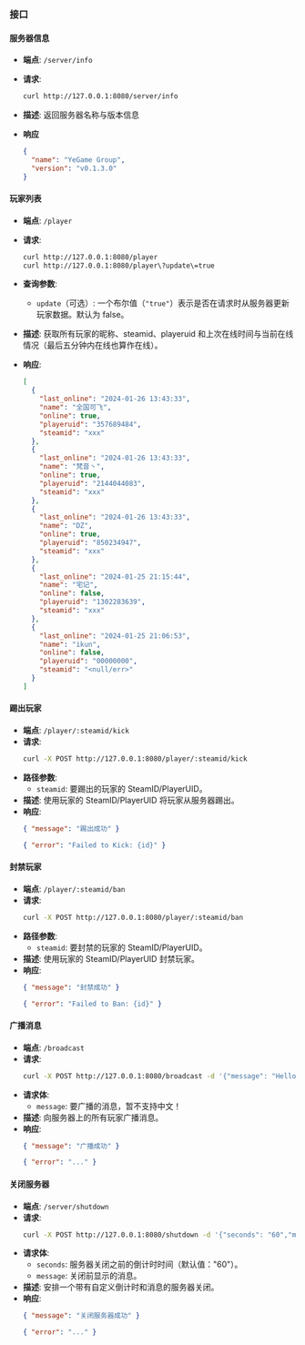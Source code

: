 ### 接口

#### 服务器信息

- **端点**: `/server/info`
- **请求**:
  ```bash
  curl http://127.0.0.1:8080/server/info
  ```
- **描述**: 返回服务器名称与版本信息
- **响应**

  ```json
  {
    "name": "YeGame Group",
    "version": "v0.1.3.0"
  }
  ```

#### 玩家列表

- **端点**: `/player`
- **请求**:

  ```bash
  curl http://127.0.0.1:8080/player
  curl http://127.0.0.1:8080/player\?update\=true
  ```

- **查询参数**:
  - `update`（可选）: 一个布尔值（`"true"`）表示是否在请求时从服务器更新玩家数据。默认为 false。
- **描述**: 获取所有玩家的昵称、steamid、playeruid 和上次在线时间与当前在线情况（最后五分钟内在线也算作在线）。
- **响应**:

  ```json
  [
    {
      "last_online": "2024-01-26 13:43:33",
      "name": "全国可飞",
      "online": true,
      "playeruid": "357689484",
      "steamid": "xxx"
    },
    {
      "last_online": "2024-01-26 13:43:33",
      "name": "梵音丶",
      "online": true,
      "playeruid": "2144044083",
      "steamid": "xxx"
    },
    {
      "last_online": "2024-01-26 13:43:33",
      "name": "DZ",
      "online": true,
      "playeruid": "850234947",
      "steamid": "xxx"
    },
    {
      "last_online": "2024-01-25 21:15:44",
      "name": "宅记",
      "online": false,
      "playeruid": "1302283639",
      "steamid": "xxx"
    },
    {
      "last_online": "2024-01-25 21:06:53",
      "name": "ikun",
      "online": false,
      "playeruid": "00000000",
      "steamid": "<null/err>"
    }
  ]
  ```

#### 踢出玩家

- **端点**: `/player/:steamid/kick`
- **请求**:
  ```bash
  curl -X POST http://127.0.0.1:8080/player/:steamid/kick
  ```
- **路径参数**:
  - `steamid`: 要踢出的玩家的 SteamID/PlayerUID。
- **描述**: 使用玩家的 SteamID/PlayerUID 将玩家从服务器踢出。
- **响应**:
  ```json
  { "message": "踢出成功" }
  ```
  ```json
  { "error": "Failed to Kick: {id}" }
  ```

#### 封禁玩家

- **端点**: `/player/:steamid/ban`
- **请求**:
  ```bash
  curl -X POST http://127.0.0.1:8080/player/:steamid/ban
  ```
- **路径参数**:
  - `steamid`: 要封禁的玩家的 SteamID/PlayerUID。
- **描述**: 使用玩家的 SteamID/PlayerUID 封禁玩家。
- **响应**:
  ```json
  { "message": "封禁成功" }
  ```
  ```json
  { "error": "Failed to Ban: {id}" }
  ```

#### 广播消息

- **端点**: `/broadcast`
- **请求**:
  ```bash
  curl -X POST http://127.0.0.1:8080/broadcast -d '{"message": "Hello World"}'
  ```
- **请求体**:
  - `message`: 要广播的消息，暂不支持中文！
- **描述**: 向服务器上的所有玩家广播消息。
- **响应**:
  ```json
  { "message": "广播成功" }
  ```
  ```json
  { "error": "..." }
  ```

#### 关闭服务器

- **端点**: `/server/shutdown`
- **请求**:
  ```bash
  curl -X POST http://127.0.0.1:8080/shutdown -d '{"seconds": "60","message": "Shutdown in 60 sec"}'
  ```
- **请求体**:
  - `seconds`: 服务器关闭之前的倒计时时间（默认值："60"）。
  - `message`: 关闭前显示的消息。
- **描述**: 安排一个带有自定义倒计时和消息的服务器关闭。
- **响应**:
  ```json
  { "message": "关闭服务器成功" }
  ```
  ```json
  { "error": "..." }
  ```
